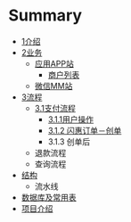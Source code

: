 # Summary

* [1介绍](README.md)
* [2业务](yewu.md)
   * [应用APP站](application.md)
       * [商户列表](shanghu_lie_biao_md.md)
   * [微信MM站](wei_xin_mm_zhan.md)
* [3流程](process.md)
   * [3.1支付流程](zhi_fu_liu_cheng.md)
       * [3.1.1用户操作](311yong_hu_cao_zuo.md)
       * [3.1.2 闪惠订单－创单](312_shan_hui_ding_dan_ff0d_chuang_dan.md)
       * 3.1.3 创单后
   * 退款流程
   * 查询流程
* [结构](structure.md)
   * 流水线
* [数据库及常用表](shu_ju_ku_ji_chang_yong_biao.md)
* [项目介绍](xiang_mu_jie_shao.md)

